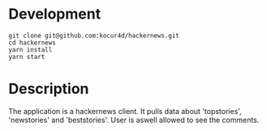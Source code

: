# Development
```
git clone git@github.com:kocur4d/hackernews.git
cd hackernews
yarn install
yarn start
```

# Description
The application is a hackernews client. It pulls data about 'topstories', 'newstories' and 'beststories'. User is aswell allowed to see the comments.

